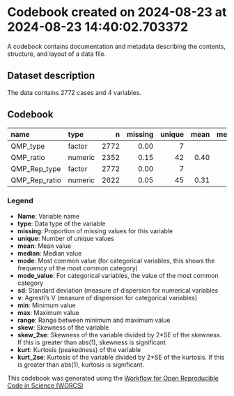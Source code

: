 Codebook created on 2024-08-23 at 2024-08-23 14:40:02.703372
================

A codebook contains documentation and metadata describing the contents,
structure, and layout of a data file.

## Dataset description

The data contains 2772 cases and 4 variables.

## Codebook

| name          | type    |    n | missing | unique | mean | median |  mode | mode_value    |   sd |    v |  min |  max | range | skew | skew_2se |  kurt | kurt_2se |
|:--------------|:--------|-----:|--------:|-------:|-----:|-------:|------:|:--------------|-----:|-----:|-----:|-----:|------:|-----:|---------:|------:|---------:|
| QMP_type      | factor  | 2772 |    0.00 |      7 |      |        | 462.0 | Def.Ratio     |      | 0.83 |      |      |       |      |          |       |          |
| QMP_ratio     | numeric | 2352 |    0.15 |     42 | 0.40 |    0.4 |   0.4 |               | 0.35 |      | 0.01 | 0.99 |  0.99 | 0.37 |     3.65 | -1.13 |    -5.61 |
| QMP_Rep_type  | factor  | 2772 |    0.00 |      7 |      |        | 462.0 | Rep.Def.Ratio |      | 0.83 |      |      |       |      |          |       |          |
| QMP_Rep_ratio | numeric | 2622 |    0.05 |     45 | 0.31 |    0.2 |   0.2 |               | 0.32 |      | 0.01 | 0.99 |  0.99 | 0.78 |     8.20 | -0.52 |    -2.74 |

### Legend

- **Name**: Variable name
- **type**: Data type of the variable
- **missing**: Proportion of missing values for this variable
- **unique**: Number of unique values
- **mean**: Mean value
- **median**: Median value
- **mode**: Most common value (for categorical variables, this shows the
  frequency of the most common category)
- **mode_value**: For categorical variables, the value of the most
  common category
- **sd**: Standard deviation (measure of dispersion for numerical
  variables
- **v**: Agresti’s V (measure of dispersion for categorical variables)
- **min**: Minimum value
- **max**: Maximum value
- **range**: Range between minimum and maximum value
- **skew**: Skewness of the variable
- **skew_2se**: Skewness of the variable divided by 2\*SE of the
  skewness. If this is greater than abs(1), skewness is significant
- **kurt**: Kurtosis (peakedness) of the variable
- **kurt_2se**: Kurtosis of the variable divided by 2\*SE of the
  kurtosis. If this is greater than abs(1), kurtosis is significant.

This codebook was generated using the [Workflow for Open Reproducible
Code in Science (WORCS)](https://osf.io/zcvbs/)
